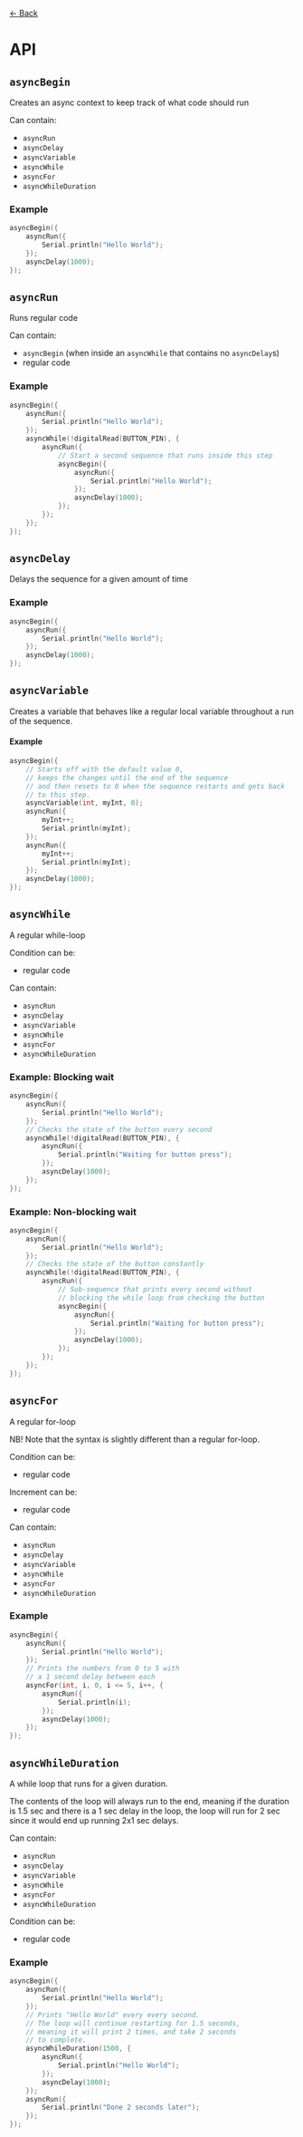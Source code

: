 [<- Back](/README.md)

# API

## `asyncBegin`

Creates an async context to keep track of what code should run

Can contain:

- `asyncRun`
- `asyncDelay`
- `asyncVariable`
- `asyncWhile`
- `asyncFor`
- `asyncWhileDuration`

### Example

```cpp
asyncBegin({
    asyncRun({
        Serial.println("Hello World");
    });
    asyncDelay(1000);
});
```

## `asyncRun`

Runs regular code

Can contain:

- `asyncBegin` (when inside an `asyncWhile` that contains no `asyncDelay`s)
- regular code

### Example

```cpp
asyncBegin({
    asyncRun({
        Serial.println("Hello World");
    });
    asyncWhile(!digitalRead(BUTTON_PIN), {
        asyncRun({
            // Start a second sequence that runs inside this step
            asyncBegin({
                asyncRun({
                    Serial.println("Hello World");
                });
                asyncDelay(1000);
            });
        });
    });
});
```

## `asyncDelay`

Delays the sequence for a given amount of time

### Example

```cpp
asyncBegin({
    asyncRun({
        Serial.println("Hello World");
    });
    asyncDelay(1000);
});
```

## `asyncVariable`

Creates a variable that behaves like a regular local variable throughout a run of the sequence.

#### Example

```cpp
asyncBegin({
    // Starts off with the default value 0,
    // keeps the changes until the end of the sequence
    // and then resets to 0 when the sequence restarts and gets back
    // to this step.
    asyncVariable(int, myInt, 0);
    asyncRun({
        myInt++;
        Serial.println(myInt);
    });
    asyncRun({
        myInt++;
        Serial.println(myInt);
    });
    asyncDelay(1000);
});
```

## `asyncWhile`

A regular while-loop

Condition can be:

- regular code

Can contain:

- `asyncRun`
- `asyncDelay`
- `asyncVariable`
- `asyncWhile`
- `asyncFor`
- `asyncWhileDuration`

### Example: Blocking wait

```cpp
asyncBegin({
    asyncRun({
        Serial.println("Hello World");
    });
    // Checks the state of the button every second
    asyncWhile(!digitalRead(BUTTON_PIN), {
        asyncRun({
            Serial.println("Waiting for button press");
        });
        asyncDelay(1000);
    });
});
```

### Example: Non-blocking wait

```cpp
asyncBegin({
    asyncRun({
        Serial.println("Hello World");
    });
    // Checks the state of the button constantly
    asyncWhile(!digitalRead(BUTTON_PIN), {
        asyncRun({
            // Sub-sequence that prints every second without
            // blocking the while loop from checking the button
            asyncBegin({
                asyncRun({
                    Serial.println("Waiting for button press");
                });
                asyncDelay(1000);
            });
        });
    });
});
```

## `asyncFor`

A regular for-loop

NB! Note that the syntax is slightly different than a regular for-loop.

Condition can be:

- regular code

Increment can be:

- regular code

Can contain:

- `asyncRun`
- `asyncDelay`
- `asyncVariable`
- `asyncWhile`
- `asyncFor`
- `asyncWhileDuration`

### Example

```cpp
asyncBegin({
    asyncRun({
        Serial.println("Hello World");
    });
    // Prints the numbers from 0 to 5 with
    // a 1 second delay between each
    asyncFor(int, i, 0, i <= 5, i++, {
        asyncRun({
            Serial.println(i);
        });
        asyncDelay(1000);
    });
});
```

## `asyncWhileDuration`

A while loop that runs for a given duration.

The contents of the loop will always run to the end,
meaning if the duration is 1.5 sec and there is a 1 sec
delay in the loop, the loop will run for 2 sec since it
would end up running 2x1 sec delays.

Can contain:

- `asyncRun`
- `asyncDelay`
- `asyncVariable`
- `asyncWhile`
- `asyncFor`
- `asyncWhileDuration`

Condition can be:

- regular code

### Example

```cpp
asyncBegin({
    asyncRun({
        Serial.println("Hello World");
    });
    // Prints "Hello World" every every second.
    // The loop will continue restarting for 1.5 seconds,
    // meaning it will print 2 times, and take 2 seconds
    // to complete.
    asyncWhileDuration(1500, {
        asyncRun({
            Serial.println("Hello World");
        });
        asyncDelay(1000);
    });
    asyncRun({
        Serial.println("Done 2 seconds later");
    });
});
```
